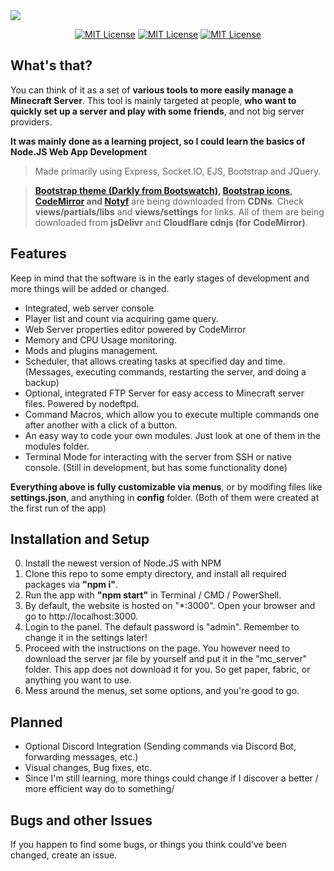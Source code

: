 <img src="https://i.ibb.co/6Yv6b05/banner.png" />
<p align="center">
    <a href="https://github.com/Blasstah/MCSD/blob/main/LICENSE"><img src="https://img.shields.io/badge/License-MIT-green.svg" alt="MIT License" /></a>
    <a href="https://github.com/Blasstah/MCSD"><img src="https://img.shields.io/github/stars/Blasstah/MCSD" alt="MIT License" /></a>
    <a href="https://github.com/Blasstah/MCSD"><img src="https://img.shields.io/github/repo-size/Blasstah/MCSD" alt="MIT License" /></a>
</p>

## What's that?
You can think of it as a set of **various tools to more easily manage a Minecraft Server**. This tool is mainly targeted at people, **who want to quickly set up a server and play with some friends**, and not big server providers. 

**It was mainly done as a learning project, so I could learn the basics of Node.JS Web App Development**

> Made primarily using Express, Socket.IO, EJS, Bootstrap and JQuery.

> **<a href="https://bootswatch.com/darkly/">Bootstrap theme (Darkly from Bootswatch)</a>, <a href="https://icons.getbootstrap.com">Bootstrap icons</a>, <a href="https://github.com/codemirror/codemirror5">CodeMirror</a> and <a href="https://github.com/caroso1222/notyf">Notyf</a>** are being downloaded from **CDNs**. Check **views/partials/libs** and **views/settings** for links. All of them are being downloaded from **jsDelivr** and **Cloudflare cdnjs (for CodeMirror)**.

## Features
Keep in mind that the software is in the early stages of development and more things will be added or changed.
- Integrated, web server console
- Player list and count via acquiring game query.
- Web Server properties editor powered by CodeMirror
- Memory and CPU Usage monitoring.
- Mods and plugins management.
- Scheduler, that allows creating tasks at specified day and time. (Messages, executing commands, restarting the server, and doing a backup)
- Optional, integrated FTP Server for easy access to Minecraft server files. Powered by nodeftpd.
- Command Macros, which allow you to execute multiple commands one after another with a click of a button.
- An easy way to code your own modules. Just look at one of them in the modules folder.
- Terminal Mode for interacting with the server from SSH or native console. (Still in development, but has some functionality done)

**Everything above is fully customizable via menus**, or by modifing files like **settings.json**, and anything in **config** folder.
(Both of them were created at the first run of the app)

## Installation and Setup
0. Install the newest version of Node.JS with NPM
1. Clone this repo to some empty directory, and install all required packages via **"npm i"**.
2. Run the app with **"npm start"** in Terminal / CMD / PowerShell.
3. By default, the website is hosted on "*:3000". Open your browser and go to http://localhost:3000.
4. Login to the panel. The default password is "admin". Remember to change it in the settings later!
5. Proceed with the instructions on the page. You however need to download the server jar file by yourself and put it in the "mc_server" folder. This app does not download it for you. So get paper, fabric, or anything you want to use.
6. Mess around the menus, set some options, and you're good to go.

## Planned
- Optional Discord Integration (Sending commands via Discord Bot, forwarding messages, etc.)
- Visual changes, Bug fixes, etc.
- Since I'm still learning, more things could change if I discover a better / more efficient way do to something/

## Bugs and other Issues
If you happen to find some bugs, or things you think could've been changed, create an issue.